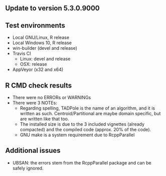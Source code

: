 
## Update to version 5.3.0.9000

## Test environments
* Local GNU/Linux, R release
* Local Windows 10, R release
* win-builder (devel and release)
* Travis CI
  + Linux: devel and release
  + OSX: release
* AppVeyor (x32 and x64)

## R CMD check results
* There were no ERRORs or WARNINGs
* There were 3 NOTEs:
  + Regarding spelling, TADPole is the name of an algorithm,
    and it is written as such. Centroid/Partitional are maybe domain specific, 
    but are written like that too.
  + The installed size is due to the 3 included vignettes (already compacted)
    and the compiled code (approx. 20% of the code).
  + GNU make is a system requirement due to RcppParallel

## Additional issues
* UBSAN: the errors stem from the RcppParallel package and can be safely ignored.
